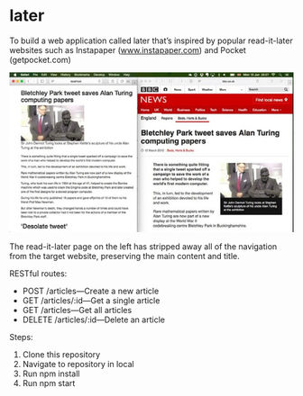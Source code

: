 # later

To build a web application called later that’s inspired by popular read-it-later websites such as Instapaper (www.instapaper.com) and Pocket (getpocket.com)

![alt text](https://github.com/tambeani/later/blob/main/image.jpg?raw=true)

The read-it-later page on the left has stripped away all of the navigation from the target website, preserving the main content and title.

RESTful routes:

- POST /articles—Create a new article
- GET /articles/:id—Get a single article
- GET /articles—Get all articles
- DELETE /articles/:id—Delete an article

Steps:

1. Clone this repository
2. Navigate to repository in local
3. Run npm install
4. Run npm start

